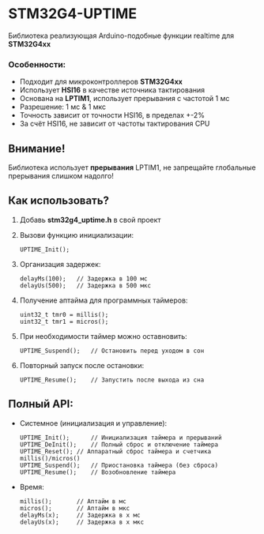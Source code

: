 # STM32G4-UPTIME
Библиотека реализующая Arduino-подобные функции realtime для **STM32G4xx**

### Особенности:
- Подходит для микроконтроллеров **STM32G4xx**
- Использует **HSI16** в качестве источника тактирования
- Основана на **LPTIM1**, использует прерывания с частотой 1 мс
- Разрешение: 1 мс & 1 мкс
- Точность зависит от точности HSI16, в пределах +-2%
- За счёт HSI16, не зависит от частоты тактирования CPU

## Внимание!
Библиотека использует **прерывания** LPTIM1,
не запрещайте глобальные прерывания слишком надолго!

## Как использовать?
1. Добавь **stm32g4_uptime.h** в свой проект 
2. Вызови функцию инициализации:
	```
    UPTIME_Init(); 
    ``` 
3. Организация задержек:
	```
	delayMs(100);	// Задержка в 100 мс			
	delayUs(500);	// Задержка в 500 мкс
    ```

4. Получение аптайма для программных таймеров:
	```
	uint32_t tmr0 = millis();
	uint32_t tmr1 = micros();
    ```
5. При необходимости таймер можно оставновить:
	```
	UPTIME_Suspend();	// Остановить перед уходом в сон
    ```
6. Повторный запуск после остановки:
	```
	UPTIME_Resume();	// Запустить после выхода из сна
    ```	
	
## Полный API:
- Системное (инициализация и управление):
	```
	UPTIME_Init();		// Инициализация таймера и прерываний
	UPTIME_DeInit();	// Полный сброс и отключение таймера
	UPTIME_Reset();	// Аппаратный сброс таймера и счетчика millis()/micros()
	UPTIME_Suspend();	// Приостановка таймера (без сброса)
	UPTIME_Resume();	// Возобновление таймера
    ```
- Время:
	```
	millis();		// Аптайм в мс
	micros();		// Аптайм в мкс
	delayMs(x);		// Задержка в х мс
	delayUs(x);		// Задержка в х мкс
    ```

	

